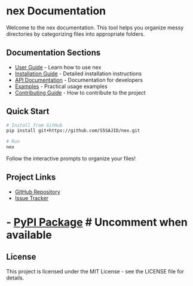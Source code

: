 # nex Documentation

Welcome to the nex documentation. This tool helps you organize messy directories by categorizing files into appropriate folders.

## Documentation Sections

- [User Guide](user_guide.md) - Learn how to use nex
- [Installation Guide](installation.md) - Detailed installation instructions
- [API Documentation](api_docs.md) - Documentation for developers
- [Examples](examples.md) - Practical usage examples
- [Contributing Guide](contributing.md) - How to contribute to the project

## Quick Start

```bash
# Install from GitHub
pip install git+https://github.com/S5SAJID/nex.git

# Run
nex
```

Follow the interactive prompts to organize your files!

## Project Links

- [GitHub Repository](https://github.com/S5SAJID/nex)
- [Issue Tracker](https://github.com/S5SAJID/nex/issues)
# - [PyPI Package](https://pypi.org/project/nex/)  # Uncomment when available

## License

This project is licensed under the MIT License - see the LICENSE file for details. 